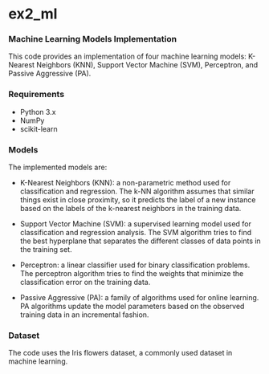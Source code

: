 # ex2_ml
### Machine Learning Models Implementation
This code provides an implementation of four machine learning models: K-Nearest Neighbors (KNN),
Support Vector Machine (SVM), Perceptron, and Passive Aggressive (PA).

### Requirements
* Python 3.x
* NumPy
* scikit-learn

### Models

The implemented models are:

* K-Nearest Neighbors (KNN): a non-parametric method used for classification and regression. The k-NN algorithm assumes that similar things exist in close proximity, so it predicts the label of a new instance based on the labels of the k-nearest neighbors in the training data.

* Support Vector Machine (SVM): a supervised learning model used for classification and regression analysis. The SVM algorithm tries to find the best hyperplane that separates the different classes of data points in the training set.

* Perceptron: a linear classifier used for binary classification problems. The perceptron algorithm tries to find the weights that minimize the classification error on the training data.

* Passive Aggressive (PA): a family of algorithms used for online learning. PA algorithms update the model parameters based on the observed training data in an incremental fashion.

### Dataset
The code uses the Iris flowers dataset, a commonly used dataset in machine learning.







